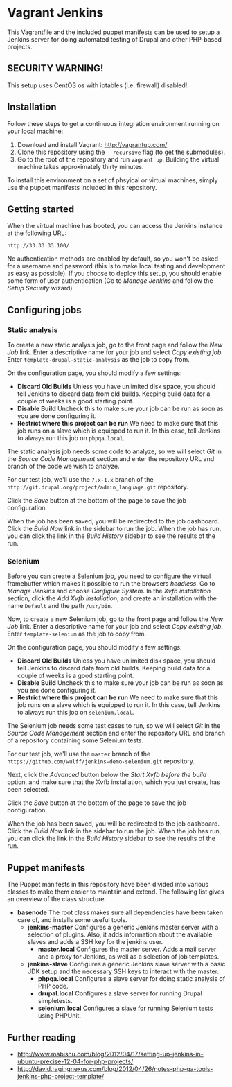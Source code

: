 Vagrant Jenkins
===============

This Vagrantfile and the included puppet manifests can be used to setup a Jenkins server for doing automated testing of Drupal and other PHP-based projects.

SECURITY WARNING!
----------------

This setup uses CentOS os with iptables (i.e. firewall) disabled!


Installation
------------

Follow these steps to get a continuous integration environment running on your local machine:

1. Download and install Vagrant: http://vagrantup.com/
2. Clone this repository using the `--recursive` flag (to get the submodules).
3. Go to the root of the repository and run `vagrant up`. Building the virtual machine takes approximately thirty minutes.

To install this environment on a set of phsyical or virtual machines, simply use the puppet manifests included in this repository.


Getting started
---------------

When the virtual machine has booted, you can access the Jenkins instance at the following URL:

    http://33.33.33.100/

No authentication methods are enabled by default, so you won't be asked for a username and password (this is to make local testing and development as easy as possible). If you choose to deploy this setup, you should enable some form of user authentication (Go to *Manage Jenkins* and follow the *Setup Security* wizard).


Configuring jobs
----------------

### Static analysis

To create a new static analysis job, go to the front page and follow the *New Job* link. Enter a descriptive name for your job and select *Copy existing job*. Enter `template-drupal-static-analysis` as the job to copy from.

On the configuration page, you should modify a few settings:

* **Discard Old Builds** Unless you have unlimited disk space, you should tell Jenkins to discard data from old builds. Keeping build data for a couple of weeks is a good starting point.
* **Disable Build** Uncheck this to make sure your job can be run as soon as you are done configuring it.
* **Restrict where this project can be run** We need to make sure that this job runs on a slave which is equipped to run it. In this case, tell Jenkins to always run this job on `phpqa.local`.

The static analysis job needs some code to analyze, so we will select *Git* in the *Source Code Management* section and enter the repository URL and branch of the code we wish to analyze.

For our test job, we'll use the `7.x-1.x` branch of the `http://git.drupal.org/project/admin_language.git` repository.

Click the *Save* button at the bottom of the page to save the job configuration.

When the job has been saved, you will be redirected to the job dashboard. Click the *Build Now* link in the sidebar to run the job. When the job has run, you can click the link in the *Build History* sidebar to see the results of the run.

### Selenium

Before you can create a Selenium job, you need to configure the virtual framebuffer which makes it possible to run the browsers *headless*. Go to *Manage Jenkins* and choose *Configure System*. In the *Xvfb installation* section, click the *Add Xvfb installation*, and create an installation with the name `Default` and the path `/usr/bin`.

Now, to create a new Selenium job, go to the front page and follow the *New Job* link. Enter a descriptive name for your job and select *Copy existing job*. Enter `template-selenium` as the job to copy from.

On the configuration page, you should modify a few settings:

* **Discard Old Builds** Unless you have unlimited disk space, you should tell Jenkins to discard data from old builds. Keeping build data for a couple of weeks is a good starting point.
* **Disable Build** Uncheck this to make sure your job can be run as soon as you are done configuring it.
* **Restrict where this project can be run** We need to make sure that this job runs on a slave which is equipped to run it. In this case, tell Jenkins to always run this job on `selenium.local`.

The Selenium job needs some test cases to run, so we will select *Git* in the *Source Code Management* section and enter the repository URL and branch of a repository containing some Selenium tests.

For our test job, we'll use the `master` branch of the `https://github.com/wulff/jenkins-demo-selenium.git` repository.

Next, click the *Advanced* button below the *Start Xvfb before the build* option, and make sure that the Xvfb installation, which you just create, has been selected.

Click the *Save* button at the bottom of the page to save the job configuration.

When the job has been saved, you will be redirected to the job dashboard. Click the *Build Now* link in the sidebar to run the job. When the job has run, you can click the link in the *Build History* sidebar to see the results of the run.


Puppet manifests
----------------

The Puppet manifests in this repository have been divided into various classes to make them easier to maintain and extend. The following list gives an overview of the class structure.

* **basenode** The root class makes sure all dependencies have been taken care of, and installs some useful tools.
    * **jenkins-master** Configures a generic Jenkins master server with a selection of plugins. Also, it adds information about the available slaves and adds a SSH key for the jenkins user.
        * **master.local** Configures the master server. Adds a mail server and a proxy for Jenkins, as well as a selection of job templates.
    * **jenkins-slave** Configures a generic Jenkins slave server with a basic JDK setup and the necessary SSH keys to interact with the master.
        * **phpqa.local** Configures a slave server for doing static analysis of PHP code.
        * **drupal.local** Configures a slave server for running Drupal simpletests.
        * **selenium.local** Configures a slave for running Selenium tests using PHPUnit.


Further reading
---------------

* http://www.mabishu.com/blog/2012/04/17/setting-up-jenkins-in-ubuntu-precise-12-04-for-php-projects/
* http://david.ragingnexus.com/blog/2012/04/26/notes-php-qa-tools-jenkins-php-project-template/
